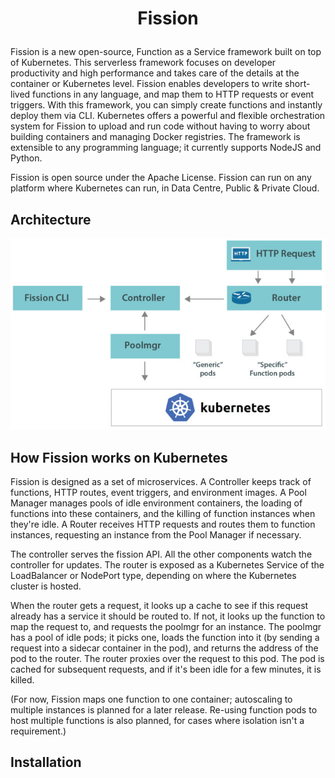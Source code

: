 # <p align="center">Fission</p>

Fission is a new open-source, Function as a Service framework built on top of Kubernetes. This serverless framework focuses on developer productivity and high performance and takes care of the details at the container or Kubernetes level. Fission enables developers to write short-lived functions in any language, and map them to HTTP requests or event triggers. With this framework, you can simply create functions and instantly deploy them via CLI. Kubernetes offers a powerful and flexible orchestration system for Fission to upload and run code without having to worry about building containers and managing Docker registries. The framework is extensible to any programming language; it currently supports NodeJS and Python.

Fission is open source under the Apache License. Fission can run on any platform where Kubernetes can run, in Data Centre, Public & Private Cloud.

## Architecture 

<p align="center">
  <img src="https://github.com/prasenforu/serverless/blob/master/images/fission-arch.png">
</p>

## How Fission works on Kubernetes

Fission is designed as a set of microservices. A Controller keeps track of functions, HTTP
routes, event triggers, and environment images. A Pool Manager manages pools of idle environment containers, the loading of functions into these containers, and the killing of function instances when they're idle. A Router receives HTTP requests and routes them to function instances, requesting an instance from the Pool Manager if necessary.

The controller serves the fission API. All the other components watch the controller for updates. The router is exposed as a Kubernetes Service of the LoadBalancer or NodePort type, depending on where the Kubernetes cluster is hosted.

When the router gets a request, it looks up a cache to see if this request already has a service it should be routed to. If not, it looks up the function to map the request to, and requests the poolmgr for an instance. The poolmgr has a pool of idle pods; it picks one, loads the function into it (by sending a request into a sidecar container in the pod), and returns the address of the pod to the router. The router  proxies over the request to this pod. The pod is cached for subsequent requests, and if it's been idle for a few minutes, it is killed.

(For now, Fission maps one function to one container; autoscaling to multiple instances is planned for a later release. Re-using function pods to host multiple functions is also planned, for cases where isolation isn't a requirement.)

## Installation


